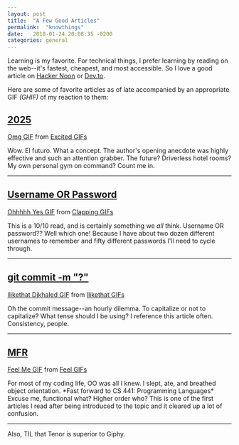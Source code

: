 ```yaml
---
layout: post
title:  "A Few Good Articles"
permalink:  "knowthings"
date:   2018-01-24 20:08:35 -0200
categories: general
---
```


Learning is my favorite. For technical things, I prefer learning by reading on the web--it's fastest, cheapest, and most accessible. So I love a good article on <a href="https://hackernoon.com/" target="_blank">Hacker Noon</a> or <a href="https://dev.to" target="_blank">Dev.to</a>.

Here are some of favorite articles as of late accompanied by an appropriate GIF <i>(GHIF)</i> of my reaction to them:


## <a href="https://hackernoon.com/driverless-hotel-rooms-the-end-of-uber-airbnb-and-human-landlords-e39f92cf16e1" target="_blank">2025</a>
<div class="tenor-gif-embed" data-postid="5022417" data-share-method="host" data-width="100%" data-aspect-ratio="2.1551724137931036"><a href="https://tenor.com/view/excited-babies-gif-5022417">Omg GIF</a> from <a href="https://tenor.com/search/excited-gifs">Excited GIFs</a></div><script type="text/javascript" async src="https://tenor.com/embed.js"></script>

Wow. El futuro. What a concept. The author's opening anecdote was highly effective and such an attention grabber. The future? Driverless hotel rooms? My own personal gym on command? Count me in.

***

## <a href="https://hackernoon.com/username-or-password-is-incorrect-is-bullshit-89985ca2be48" target="_blank">Username OR Password</a>
<div class="tenor-gif-embed" data-postid="5898697" data-share-method="host" data-width="100%" data-aspect-ratio="1.7913669064748199"><a href="https://tenor.com/view/clapping-gif-5898697">Ohhhhh Yes GIF</a> from <a href="https://tenor.com/search/clapping-gifs">Clapping GIFs</a></div><script type="text/javascript" async src="https://tenor.com/embed.js"></script>

This is a 10/10 read, and is certainly something we *all* think. Username OR password?? Well which one! Because I have about two dozen different usernames to remember and fifty different passwords I'll need to cycle through.

***

## <a href="https://chris.beams.io/posts/git-commit/" target="_blank">git commit -m "?"</a>
<div class="tenor-gif-embed" data-postid="5822381" data-share-method="host" data-width="100%" data-aspect-ratio="1.0"><a href="https://tenor.com/view/ilikethat-djkhaled-snapchat-khaled-likethat-gif-5822381">Ilikethat Djkhaled GIF</a> from <a href="https://tenor.com/search/ilikethat-gifs">Ilikethat GIFs</a></div><script type="text/javascript" async src="https://tenor.com/embed.js"></script>

Oh the commit message--an hourly dilemma. To capitalize or not to capitalize? What tense should I be using? I reference this article often. Consistency, people.

***

## <a href="https://dev.to/__namc/eli5---map-filter-reduce-40p" target="_blank">MFR</a>
<div class="tenor-gif-embed" data-postid="7715402" data-share-method="host" data-width="100%" data-aspect-ratio="1.5277777777777777"><a href="https://tenor.com/view/feel-me-think-about-it-gif-7715402">Feel Me GIF</a> from <a href="https://tenor.com/search/feel-gifs">Feel GIFs</a></div><script type="text/javascript" async src="https://tenor.com/embed.js"></script>

For most of my coding life, OO was all I knew. I slept, ate, and breathed object orientation. \*Fast forward to CS 441: Programming Languages\* Excuse me, functional what? Higher order who? This is one of the first articles I read after being introduced to the topic and it cleared up a lot of confusion.

***

Also, TIL that Tenor is superior to Giphy.